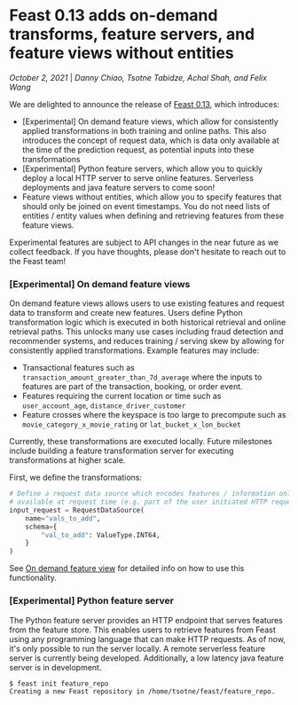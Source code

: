 # Feast 0.13 adds on-demand transforms, feature servers, and feature views without entities

*October 2, 2021* | *Danny Chiao, Tsotne Tabidze, Achal Shah, and Felix Wang*

We are delighted to announce the release of [Feast 0.13](https://github.com/feast-dev/feast/releases/tag/v0.13.0), which introduces:

* [Experimental] On demand feature views, which allow for consistently applied transformations in both training and online paths. This also introduces the concept of request data, which is data only available at the time of the prediction request, as potential inputs into these transformations
* [Experimental] Python feature servers, which allow you to quickly deploy a local HTTP server to serve online features. Serverless deployments and java feature servers to come soon!
* Feature views without entities, which allow you to specify features that should only be joined on event timestamps. You do not need lists of entities / entity values when defining and retrieving features from these feature views.

Experimental features are subject to API changes in the near future as we collect feedback. If you have thoughts, please don't hesitate to reach out to the Feast team!

### [Experimental] On demand feature views

On demand feature views allows users to use existing features and request data to transform and create new features. Users define Python transformation logic which is executed in both historical retrieval and online retrieval paths.‌ This unlocks many use cases including fraud detection and recommender systems, and reduces training / serving skew by allowing for consistently applied transformations. Example features may include:

* Transactional features such as `transaction_amount_greater_than_7d_average` where the inputs to features are part of the transaction, booking, or order event.
* Features requiring the current location or time such as `user_account_age`, `distance_driver_customer`
* Feature crosses where the keyspace is too large to precompute such as `movie_category_x_movie_rating` or `lat_bucket_x_lon_bucket`

Currently, these transformations are executed locally. Future milestones include building a feature transformation server for executing transformations at higher scale.

First, we define the transformations:

```python
# Define a request data source which encodes features / information only 
# available at request time (e.g. part of the user initiated HTTP request)
input_request = RequestDataSource(
    name="vals_to_add",
    schema={
        "val_to_add": ValueType.INT64,
    }
)
```

See [On demand feature view](https://docs.feastsite.wpenginepowered.com/reference/on-demand-feature-view) for detailed info on how to use this functionality.

### [Experimental] Python feature server

The Python feature server provides an HTTP endpoint that serves features from the feature store. This enables users to retrieve features from Feast using any programming language that can make HTTP requests. As of now, it's only possible to run the server locally. A remote serverless feature server is currently being developed. Additionally, a low latency java feature server is in development.

```bash
$ feast init feature_repo
Creating a new Feast repository in /home/tsotne/feast/feature_repo.
```
